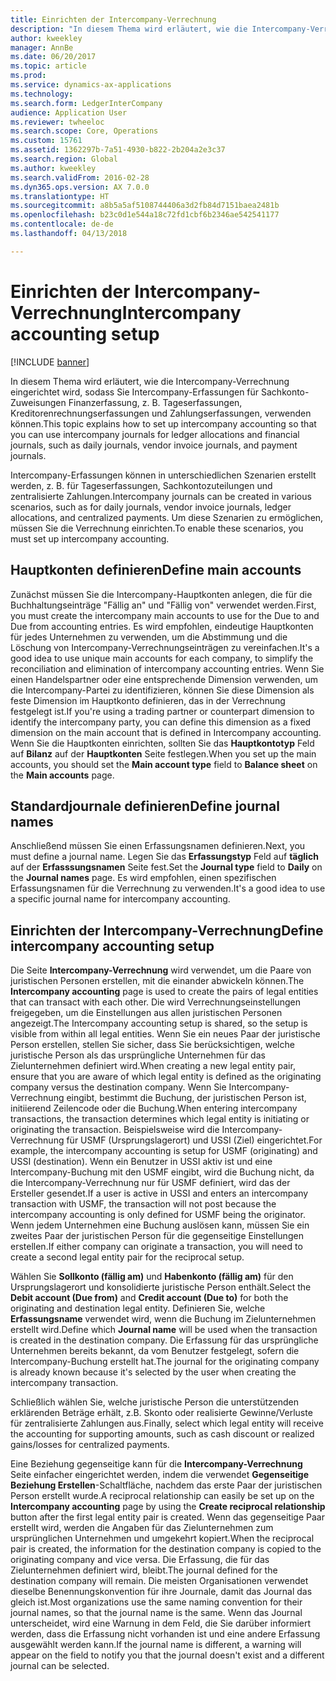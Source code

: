 ```yaml
---
title: Einrichten der Intercompany-Verrechnung
description: "In diesem Thema wird erläutert, wie die Intercompany-Verrechnung eingerichtet wird, sodass Sie Intercompany-Erfassungen für Sachkonto-Zuweisungen Finanzerfassung, z. B. Tageserfassungen, Kreditorenrechnungserfassungen und Zahlungserfassungen, verwenden können."
author: kweekley
manager: AnnBe
ms.date: 06/20/2017
ms.topic: article
ms.prod: 
ms.service: dynamics-ax-applications
ms.technology: 
ms.search.form: LedgerInterCompany
audience: Application User
ms.reviewer: twheeloc
ms.search.scope: Core, Operations
ms.custom: 15761
ms.assetid: 1362297b-7a51-4930-b822-2b204a2e3c37
ms.search.region: Global
ms.author: kweekley
ms.search.validFrom: 2016-02-28
ms.dyn365.ops.version: AX 7.0.0
ms.translationtype: HT
ms.sourcegitcommit: a8b5a5af5108744406a3d2fb84d7151baea2481b
ms.openlocfilehash: b23c0d1e544a18c72fd1cbf6b2346ae542541177
ms.contentlocale: de-de
ms.lasthandoff: 04/13/2018

---
```


# <a name="intercompany-accounting-setup"></a><span data-ttu-id="b6617-103">Einrichten der Intercompany-Verrechnung</span><span class="sxs-lookup"><span data-stu-id="b6617-103">Intercompany accounting setup</span></span>

[!INCLUDE [banner](../includes/banner.md)]

<span data-ttu-id="b6617-104">In diesem Thema wird erläutert, wie die Intercompany-Verrechnung eingerichtet wird, sodass Sie Intercompany-Erfassungen für Sachkonto-Zuweisungen Finanzerfassung, z. B. Tageserfassungen, Kreditorenrechnungserfassungen und Zahlungserfassungen, verwenden können.</span><span class="sxs-lookup"><span data-stu-id="b6617-104">This topic explains how to set up intercompany accounting so that you can use intercompany journals for ledger allocations and financial journals, such as daily journals, vendor invoice journals, and payment journals.</span></span>

<span data-ttu-id="b6617-105">Intercompany-Erfassungen können in unterschiedlichen Szenarien erstellt werden, z. B. für Tageserfassungen, Sachkontozuteilungen und zentralisierte Zahlungen.</span><span class="sxs-lookup"><span data-stu-id="b6617-105">Intercompany journals can be created in various scenarios, such as for daily journals, vendor invoice journals, ledger allocations, and centralized payments.</span></span> <span data-ttu-id="b6617-106">Um diese Szenarien zu ermöglichen, müssen Sie die Verrechnung einrichten.</span><span class="sxs-lookup"><span data-stu-id="b6617-106">To enable these scenarios, you must set up intercompany accounting.</span></span>

## <a name="define-main-accounts"></a><span data-ttu-id="b6617-107">Hauptkonten definieren</span><span class="sxs-lookup"><span data-stu-id="b6617-107">Define main accounts</span></span>
<span data-ttu-id="b6617-108">Zunächst müssen Sie die Intercompany-Hauptkonten anlegen, die für die Buchhaltungseinträge "Fällig an" und "Fällig von" verwendet werden.</span><span class="sxs-lookup"><span data-stu-id="b6617-108">First, you must create the intercompany main accounts to use for the Due to and Due from accounting entries.</span></span> <span data-ttu-id="b6617-109">Es wird empfohlen, eindeutige Hauptkonten für jedes Unternehmen zu verwenden, um die Abstimmung und die Löschung von Intercompany-Verrechnungseinträgen zu vereinfachen.</span><span class="sxs-lookup"><span data-stu-id="b6617-109">It's a good idea to use unique main accounts for each company, to simplify the reconciliation and elimination of intercompany accounting entries.</span></span> <span data-ttu-id="b6617-110">Wenn Sie einen Handelspartner oder eine entsprechende Dimension verwenden, um die Intercompany-Partei zu identifizieren, können Sie diese Dimension als feste Dimension im Hauptkonto definieren, das in der Verrechnung festgelegt ist.</span><span class="sxs-lookup"><span data-stu-id="b6617-110">If you're using a trading partner or counterpart dimension to identify the intercompany party, you can define this dimension as a fixed dimension on the main account that is defined in Intercompany accounting.</span></span> <span data-ttu-id="b6617-111">Wenn Sie die Hauptkonten einrichten, sollten Sie das **Hauptkontotyp** Feld auf **Bilanz** auf der **Hauptkonten** Seite festlegen.</span><span class="sxs-lookup"><span data-stu-id="b6617-111">When you set up the main accounts, you should set the **Main account type** field to **Balance sheet** on the **Main accounts** page.</span></span>

## <a name="define-journal-names"></a><span data-ttu-id="b6617-112">Standardjournale definieren</span><span class="sxs-lookup"><span data-stu-id="b6617-112">Define journal names</span></span>
<span data-ttu-id="b6617-113">Anschließend müssen Sie einen Erfassungsnamen definieren.</span><span class="sxs-lookup"><span data-stu-id="b6617-113">Next, you must define a journal name.</span></span> <span data-ttu-id="b6617-114">Legen Sie das **Erfassungstyp** Feld auf **täglich** auf der **Erfasssungsnamen** Seite fest.</span><span class="sxs-lookup"><span data-stu-id="b6617-114">Set the **Journal type** field to **Daily** on the **Journal names** page.</span></span> <span data-ttu-id="b6617-115">Es wird empfohlen, einen spezifischen Erfassungsnamen für die Verrechnung zu verwenden.</span><span class="sxs-lookup"><span data-stu-id="b6617-115">It's a good idea to use a specific journal name for intercompany accounting.</span></span>

## <a name="define-intercompany-accounting-setup"></a><span data-ttu-id="b6617-116">Einrichten der Intercompany-Verrechnung</span><span class="sxs-lookup"><span data-stu-id="b6617-116">Define intercompany accounting setup</span></span>
<span data-ttu-id="b6617-117">Die Seite **Intercompany-Verrechnung** wird verwendet, um die Paare von juristischen Personen erstellen, mit die einander abwickeln können.</span><span class="sxs-lookup"><span data-stu-id="b6617-117">The **Intercompany accounting** page is used to create the pairs of legal entities that can transact with each other.</span></span> <span data-ttu-id="b6617-118">Die wird Verrechnungseinstellungen freigegeben, um die Einstellungen aus allen juristischen Personen angezeigt.</span><span class="sxs-lookup"><span data-stu-id="b6617-118">The Intercompany accounting setup is shared, so the setup is visible from within all legal entities.</span></span> <span data-ttu-id="b6617-119">Wenn Sie ein neues Paar der juristische Person erstellen, stellen Sie sicher, dass Sie berücksichtigen, welche juristische Person als das ursprüngliche Unternehmen für das Zielunternehmen definiert wird.</span><span class="sxs-lookup"><span data-stu-id="b6617-119">When creating a new legal entity pair, ensure that you are aware of which legal entity is defined as the originating company versus the destination company.</span></span> <span data-ttu-id="b6617-120">Wenn Sie Intercompany-Verrechnung eingibt, bestimmt die Buchung, der juristischen Person ist, initiierend Zeilencode oder die Buchung.</span><span class="sxs-lookup"><span data-stu-id="b6617-120">When entering intercompany transactions, the transaction determines which legal entity is initiating or originating the transaction.</span></span> <span data-ttu-id="b6617-121">Beispielsweise wird die Intercompany-Verrechnung für USMF (Ursprungslagerort) und USSI (Ziel) eingerichtet.</span><span class="sxs-lookup"><span data-stu-id="b6617-121">For example, the intercompany accounting is setup for USMF (originating) and USSI (destination).</span></span> <span data-ttu-id="b6617-122">Wenn ein Benutzer in USSI aktiv ist und eine Intercompany-Buchung mit den USMF eingibt, wird die Buchung nicht, da die Intercompany-Verrechnung nur für USMF definiert, wird das der Ersteller gesendet.</span><span class="sxs-lookup"><span data-stu-id="b6617-122">If a user is active in USSI and enters an intercompany transaction with USMF, the transaction will not post because the intercompany accounting is only defined for USMF being the originator.</span></span> <span data-ttu-id="b6617-123">Wenn jedem Unternehmen eine Buchung auslösen kann, müssen Sie ein zweites Paar der juristischen Person für die gegenseitige Einstellungen erstellen.</span><span class="sxs-lookup"><span data-stu-id="b6617-123">If either company can originate a transaction, you will need to create a second legal entity pair for the reciprocal setup.</span></span> 

<span data-ttu-id="b6617-124">Wählen Sie **Sollkonto (fällig am)** und **Habenkonto (fällig am)** für den Ursprungslagerort und konsolidierte juristische Person enthält.</span><span class="sxs-lookup"><span data-stu-id="b6617-124">Select the **Debit account (Due from)** and **Credit account (Due to)** for both the originating and destination legal entity.</span></span> <span data-ttu-id="b6617-125">Definieren Sie, welche **Erfassungsname** verwendet wird, wenn die Buchung im Zielunternehmen erstellt wird.</span><span class="sxs-lookup"><span data-stu-id="b6617-125">Define which **Journal name** will be used when the transaction is created in the destination company.</span></span> <span data-ttu-id="b6617-126">Die Erfassung für das ursprüngliche Unternehmen bereits bekannt, da vom Benutzer festgelegt, sofern die Intercompany-Buchung erstellt hat.</span><span class="sxs-lookup"><span data-stu-id="b6617-126">The journal for the originating company is already known because it's selected by the user when creating the intercompany transaction.</span></span> 

<span data-ttu-id="b6617-127">Schließlich wählen Sie, welche juristische Person die unterstützenden erklärenden Beträge erhält, z.B. Skonto oder realisierte Gewinne/Verluste für zentralisierte Zahlungen aus.</span><span class="sxs-lookup"><span data-stu-id="b6617-127">Finally, select which legal entity will receive the accounting for supporting amounts, such as cash discount or realized gains/losses for centralized payments.</span></span> 

<span data-ttu-id="b6617-128">Eine Beziehung gegenseitige kann für die **Intercompany-Verrechnung** Seite einfacher eingerichtet werden, indem die verwendet **Gegenseitige Beziehung Erstellen**-Schaltfläche, nachdem das erste Paar der juristischen Person erstellt wurde.</span><span class="sxs-lookup"><span data-stu-id="b6617-128">A reciprocal relationship can easily be set up on the **Intercompany accounting** page by using the **Create reciprocal relationship** button after the first legal entity pair is created.</span></span> <span data-ttu-id="b6617-129">Wenn das gegenseitige Paar erstellt wird, werden die Angaben für das Zielunternehmen zum ursprünglichen Unternehmen und umgekehrt kopiert.</span><span class="sxs-lookup"><span data-stu-id="b6617-129">When the reciprocal pair is created, the information for the destination company is copied to the originating company and vice versa.</span></span> <span data-ttu-id="b6617-130">Die Erfassung, die für das Zielunternehmen definiert wird, bleibt.</span><span class="sxs-lookup"><span data-stu-id="b6617-130">The journal defined for the destination company will remain.</span></span> <span data-ttu-id="b6617-131">Die meisten Organisationen verwendet dieselbe Benennungskonvention für ihre Journale, damit das Journal das gleich ist.</span><span class="sxs-lookup"><span data-stu-id="b6617-131">Most organizations use the same naming convention for their journal names, so that the journal name is the same.</span></span> <span data-ttu-id="b6617-132">Wenn das Journal unterscheidet, wird eine Warnung in dem Feld, die Sie darüber informiert werden, dass die Erfassung nicht vorhanden ist und eine andere Erfassung ausgewählt werden kann.</span><span class="sxs-lookup"><span data-stu-id="b6617-132">If the journal name is different, a warning will appear on the field to notify you that the journal doesn't exist and a different journal can be selected.</span></span>




